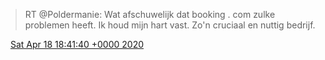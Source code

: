 > RT @Poldermanie: Wat afschuwelijk dat booking \. com zulke problemen heeft\. Ik houd mijn hart vast\. Zo'n cruciaal en nuttig bedrijf\.

<img src="../../media/tweet.ico" width="12" /> [Sat Apr 18 18:41:40 +0000 2020](https://twitter.com/DromerDenker/status/1251581680999170048)